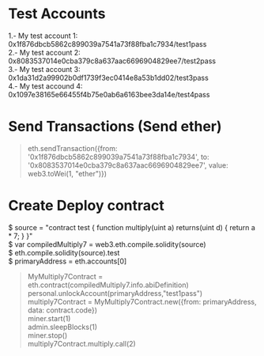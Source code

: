 # Test Accounts
1.- My test account 1: 0x1f876dbcb5862c899039a7541a73f88fba1c7934/test1pass<br />
2.- My test account 2: 0x8083537014e0cba379c8a637aac6696904829ee7/test2pass<br />
3.- My test account 3: 0x1da31d2a99902b0df1739f3ec0414e8a53b1dd02/test3pass<br />
4.- My test accound 4: 0x1097e38165e66455f4b75e0ab6a6163bee3da14e/test4pass<br />


# Send Transactions (Send ether)
> eth.sendTransaction({from: '0x1f876dbcb5862c899039a7541a73f88fba1c7934', to: '0x8083537014e0cba379c8a637aac6696904829ee7', value: web3.toWei(1, "ether")})<br />

# Create Deploy contract
$ source = "contract test { function multiply(uint a) returns(uint d) { return a * 7; } }"<br />
$ var compiledMultiply7 = web3.eth.compile.solidity(source)<br />
$ eth.compile.solidity(source).test <br />
$ primaryAddress = eth.accounts[0] <br />
> MyMultiply7Contract = eth.contract(compiledMultiply7.info.abiDefinition)<br />
> personal.unlockAccount(primaryAddress,"test1pass")<br />
> multiply7Contract = MyMultiply7Contract.new({from: primaryAddress, data: contract.code})<br />
> miner.start(1)<br />
> admin.sleepBlocks(1)<br />
> miner.stop()<br />
> multiply7Contract.multiply.call(2)<br />